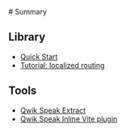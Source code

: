 ‌# Summary​

## Library

* [Quick Start](docs/quick-start.md)    
* [Tutorial: localized routing](docs/tutorial-routing.md)    

## Tools​

* [Qwik Speak Extract](tools/extract.md)
* [Qwik Speak Inline Vite plugin](tools/inline.md)
